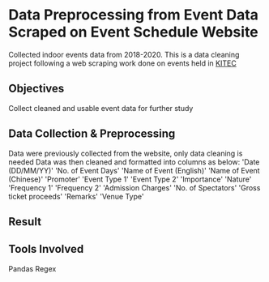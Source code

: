 # Data Preprocessing from Event Data Scraped on Event Schedule Website
Collected indoor events data from 2018-2020. This is a data cleaning project following a web scraping work done on events held in [KITEC](https://www.kitec.com.hk/eng/info_location.html) 

## Objectives
Collect cleaned and usable event data for further study

## Data Collection & Preprocessing
Data were previously collected from the website, only data cleaning is needed
Data was then cleaned and formatted into columns as below:
'Date (DD/MM/YY)'
'No. of Event Days'
'Name of Event (English)'
'Name of Event (Chinese)'
'Promoter'
'Event Type 1'
'Event Type 2'
'Importance'
'Nature'
'Frequency 1'
'Frequency 2'
'Admission Charges'
'No. of Spectators'
'Gross ticket proceeds'
'Remarks'
'Venue Type'

## Result

## Tools Involved
Pandas
Regex
